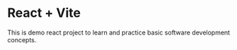 # React + Vite

This is demo react project to learn and practice basic software development concepts.
